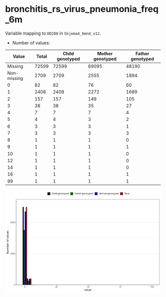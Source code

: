 # bronchitis_rs_virus_pneumonia_freq_6m
Variable mapping to `DD280` in `Skjema4_6mnd_v12`.
- Number of values:

| Value | Total | Child genotyped | Mother genotyped | Father genotyped |
| ----- | ----- | --------------- | ---------------- | ---------------- |
| Missing | 72599 | 72599 | 69095 | 48190 |
| Non-missing | 2709 | 2709 | 2555 | 1894 |
| 0 | 82 | 82 | 76 | 60 |
| 1 | 2408 | 2408 | 2272 | 1689 |
| 2 | 157 | 157 | 149 | 105 |
| 3 | 38 | 38 | 35 | 27 |
| 4 | 7 | 7 | 7 | 4 |
| 5 | 4 | 4 | 3 | 2 |
| 6 | 3 | 3 | 3 | 1 |
| 7 | 3 | 3 | 3 | 3 |
| 8 | 1 | 1 | 1 | 0 |
| 9 | 1 | 1 | 1 | 1 |
| 10 | 1 | 1 | 1 | 0 |
| 12 | 1 | 1 | 1 | 0 |
| 14 | 1 | 1 | 1 | 0 |
| 16 | 1 | 1 | 1 | 1 |
| 99 | 1 | 1 | 1 | 1 |



![](bronchitis_rs_virus_pneumonia_freq_6m_n.png)



